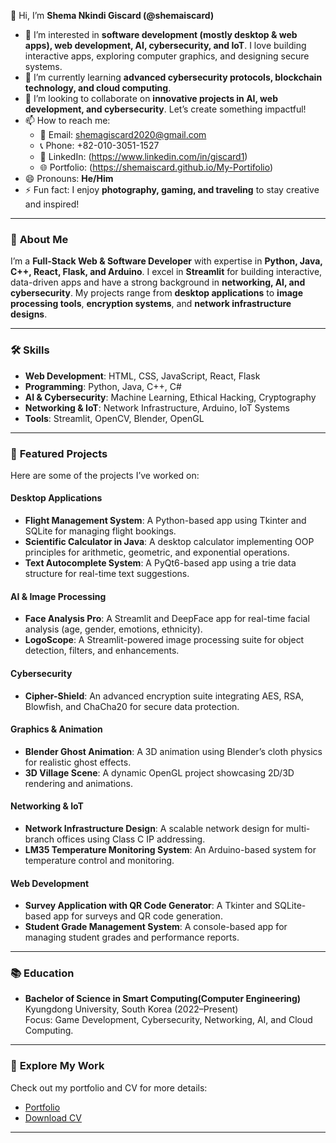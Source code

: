 👋 Hi, I’m **Shema Nkindi Giscard (@shemaiscard)**  
- 👀 I’m interested in **software development (mostly desktop & web apps), web development, AI, cybersecurity, and IoT**. I love building interactive apps, exploring computer graphics, and designing secure systems.  
- 🌱 I’m currently learning **advanced cybersecurity protocols, blockchain technology, and cloud computing**.  
- 💞️ I’m looking to collaborate on **innovative projects in AI, web development, and cybersecurity**. Let’s create something impactful!  
- 📫 How to reach me:  
  - 📧 Email: [shemagiscard2020@gmail.com](mailto:shemagiscard2020@gmail.com)  
  - 📞 Phone: +82-010-3051-1527  
  - 🔗 LinkedIn: (https://www.linkedin.com/in/giscard1)  
  - 🌐 Portfolio: (https://shemaiscard.github.io/My-Portifolio)
- 😄 Pronouns: **He/Him**  
- ⚡ Fun fact: I enjoy **photography, gaming, and traveling** to stay creative and inspired!  

---

### 🚀 **About Me**  
I’m a **Full-Stack Web & Software Developer** with expertise in **Python, Java, C++, React, Flask, and Arduino**. 
I excel in **Streamlit** for building interactive, data-driven apps and have a strong background in **networking, AI, and cybersecurity**. 
My projects range from **desktop applications** to **image processing tools**, **encryption systems**, and **network infrastructure designs**.  

---

### 🛠️ **Skills**  
- **Web Development**: HTML, CSS, JavaScript, React, Flask  
- **Programming**: Python, Java, C++, C#  
- **AI & Cybersecurity**: Machine Learning, Ethical Hacking, Cryptography  
- **Networking & IoT**: Network Infrastructure, Arduino, IoT Systems  
- **Tools**: Streamlit, OpenCV, Blender, OpenGL  

---

### 🌟 **Featured Projects**  
Here are some of the projects I’ve worked on:  

#### **Desktop Applications**  
- **Flight Management System**: A Python-based app using Tkinter and SQLite for managing flight bookings.  
- **Scientific Calculator in Java**: A desktop calculator implementing OOP principles for arithmetic, geometric, and exponential operations.  
- **Text Autocomplete System**: A PyQt6-based app using a trie data structure for real-time text suggestions.  

#### **AI & Image Processing**  
- **Face Analysis Pro**: A Streamlit and DeepFace app for real-time facial analysis (age, gender, emotions, ethnicity).  
- **LogoScope**: A Streamlit-powered image processing suite for object detection, filters, and enhancements.  

#### **Cybersecurity**  
- **Cipher-Shield**: An advanced encryption suite integrating AES, RSA, Blowfish, and ChaCha20 for secure data protection.  

#### **Graphics & Animation**  
- **Blender Ghost Animation**: A 3D animation using Blender’s cloth physics for realistic ghost effects.  
- **3D Village Scene**: A dynamic OpenGL project showcasing 2D/3D rendering and animations.  

#### **Networking & IoT**  
- **Network Infrastructure Design**: A scalable network design for multi-branch offices using Class C IP addressing.  
- **LM35 Temperature Monitoring System**: An Arduino-based system for temperature control and monitoring.  

#### **Web Development**  
- **Survey Application with QR Code Generator**: A Tkinter and SQLite-based app for surveys and QR code generation.  
- **Student Grade Management System**: A console-based app for managing student grades and performance reports.  

---

### 📚 **Education**  
- **Bachelor of Science in Smart Computing(Computer Engineering)**  
  Kyungdong University, South Korea (2022–Present)  
  Focus: Game Development, Cybersecurity, Networking, AI, and Cloud Computing.  

---

### 📂 **Explore My Work**  
Check out my portfolio and CV for more details:  
- [Portfolio](https://shemaiscard.github.io/My-Portifolio)  
- [Download CV](https://shemaiscard.github.io/My-Portifolio/cv.pdf)

---
